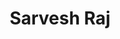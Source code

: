 ---
title: Sarvesh Raj
bio: |
  Written by You. This is where your author bio lives. Share your work, your
  joys and of course, your Twitter handle.
avatar: /images/profile-01.jpeg
featured: false
social:
  - title: github
    url: https://github.com/sarveshraj/
  - title: linkedin
    url: https://www.linkedin.com/in/sarveshraj/
  - title: medium
    url: https://medium.com/@sarvesh0803
  - title: instagram
    url: https://www.instagram.com/_sarveshraj/
  - title: facebook
    url: https://www.facebook.com/sarvesh83/
---